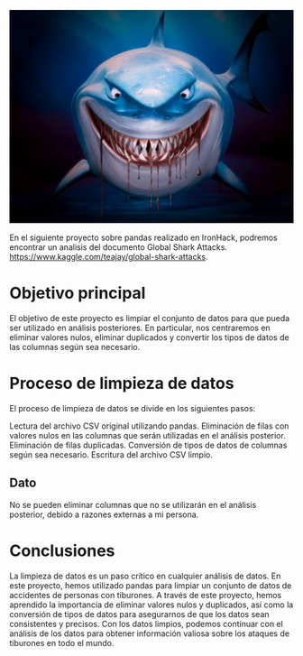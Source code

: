 ![Proyecto Tiburon](img/tiburon.jpg)

En el siguiente proyecto sobre pandas realizado en IronHack, podremos encontrar un analisis del documento Global Shark Attacks. https://www.kaggle.com/teajay/global-shark-attacks.

# Objetivo principal

El objetivo de este proyecto es limpiar el conjunto de datos para que pueda ser utilizado en análisis posteriores. En particular, nos centraremos en eliminar valores nulos, eliminar duplicados y convertir los tipos de datos de las columnas según sea necesario.

# Proceso de limpieza de datos

El proceso de limpieza de datos se divide en los siguientes pasos:

Lectura del archivo CSV original utilizando pandas.
Eliminación de filas con valores nulos en las columnas que serán utilizadas en el análisis posterior.
Eliminación de filas duplicadas.
Conversión de tipos de datos de columnas según sea necesario.
Escritura del archivo CSV limpio.

## Dato

No se pueden eliminar columnas que no se utilizarán en el análisis posterior, debido a razones externas a mi persona.

# Conclusiones

La limpieza de datos es un paso crítico en cualquier análisis de datos. En este proyecto, hemos utilizado pandas para limpiar un conjunto de datos de accidentes de personas con tiburones. A través de este proyecto, hemos aprendido la importancia de eliminar valores nulos y duplicados, así como la conversión de tipos de datos para asegurarnos de que los datos sean consistentes y precisos. Con los datos limpios, podemos continuar con el análisis de los datos para obtener información valiosa sobre los ataques de tiburones en todo el mundo.